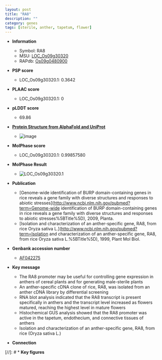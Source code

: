 ```yaml
---
layout: post
title: "RA8"
description: ""
category: genes
tags: [sterile, anther, tapetum, flower]
---
```


* **Information**  
    + Symbol: RA8  
    + MSU: [LOC_Os09g30320](http://rice.plantbiology.msu.edu/cgi-bin/ORF_infopage.cgi?orf=LOC_Os09g30320)  
    + RAPdb: [Os09g0480900](http://rapdb.dna.affrc.go.jp/viewer/gbrowse_details/irgsp1?name=Os09g0480900)  

* **PSP score**  
    + LOC_Os09g30320.1: 0.3642 

* **PLAAC score**  
    + LOC_Os09g30320.1: 0 

* **pLDDT score**
    + 69.86

* **[Protein Structure from AlphaFold and UniProt](https://www.uniprot.org/uniprotkb/A0A0P0XNJ3/entry#structure)**
    + ![image](https://ricepsp.github.io/images/A/AF-A0A0P0XNJ3-F1.png)

* **MolPhase score**
    + LOC_Os09g30320.1: 0.99857580

* **MolPhase Result**
    + ![LOC_Os09g30320.1](https://304243504.github.io/Pictures/LOC_Os09g/LOC_Os09g30320.1.png)

* **Publication**  
    + [Genome-wide identification of BURP domain-containing genes in rice reveals a gene family with diverse structures and responses to abiotic stresses](http://www.ncbi.nlm.nih.gov/pubmed?term=Genome-wide identification of BURP domain-containing genes in rice reveals a gene family with diverse structures and responses to abiotic stresses%5BTitle%5D), 2009, Planta.
    + [Isolation and characterization of an anther-specific gene, RA8, from rice Oryza sativa L.](http://www.ncbi.nlm.nih.gov/pubmed?term=Isolation and characterization of an anther-specific gene, RA8, from rice Oryza sativa L.%5BTitle%5D), 1999, Plant Mol Biol.

* **Genbank accession number**  
    + [AF042275](http://www.ncbi.nlm.nih.gov/nuccore/AF042275)

* **Key message**  
    + The RA8 promoter may be useful for controlling gene expression in anthers of cereal plants and for generating male-sterile plants
    + An anther-specific cDNA clone of rice, RA8, was isolated from an anther cDNA library by differential screening
    + RNA blot analysis indicated that the RA8 transcript is present specifically in anthers and the transcript level increased as flowers matured, reaching the highest level in mature flowers
    + Histochemical GUS analysis showed that the RA8 promoter was active in the tapetum, endothecium, and connective tissues of anthers
    + Isolation and characterization of an anther-specific gene, RA8, from rice (Oryza sativa L.)

* **Connection**  

[//]: # * **Key figures**  


